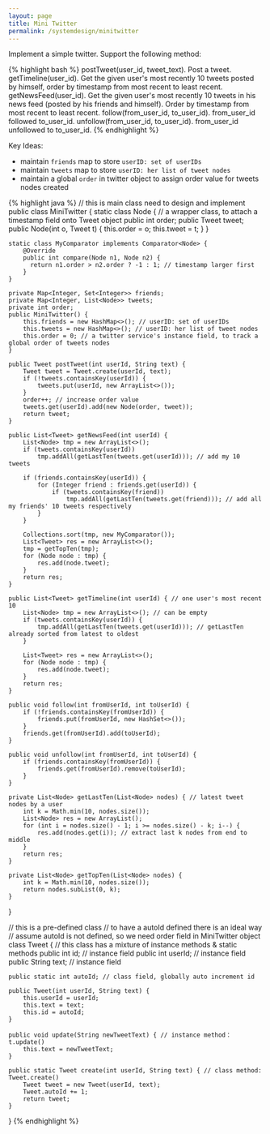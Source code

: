 ```yaml
---
layout: page
title: Mini Twitter
permalink: /systemdesign/minitwitter
---
```

Implement a simple twitter. Support the following method:

{% highlight bash %}
postTweet(user_id, tweet_text). Post a tweet.
getTimeline(user_id). Get the given user's most recently 10 tweets posted by himself, order by timestamp from most recent to least recent.
getNewsFeed(user_id). Get the given user's most recently 10 tweets in his news feed (posted by his friends and himself). Order by timestamp from most recent to least recent.
follow(from_user_id, to_user_id). from_user_id followed to_user_id.
unfollow(from_user_id, to_user_id). from_user_id unfollowed to to_user_id.
{% endhighlight %} 


Key Ideas:
- maintain `friends` map to store `userID: set of userIDs`
- maintain `tweets`  map to store `userID: her list of tweet nodes`
- maintain a global `order` in twitter object to assign order value for tweets nodes created

{% highlight java %}
// this is main class need to design and implement
public class MiniTwitter {
    static class Node { // a wrapper class, to attach a timestamp field onto Tweet object
        public int order;
        public Tweet tweet;
        public Node(int o, Tweet t) {
            this.order = o;
            this.tweet = t;
        }
    }

    static class MyComparator implements Comparator<Node> {
        @Override
        public int compare(Node n1, Node n2) {
          return n1.order > n2.order ? -1 : 1; // timestamp larger first
        }
    }

    private Map<Integer, Set<Integer>> friends;
    private Map<Integer, List<Node>> tweets;
    private int order;
    public MiniTwitter() {
        this.friends = new HashMap<>(); // userID: set of userIDs
        this.tweets = new HashMap<>(); // userID: her list of tweet nodes
        this.order = 0; // a twitter service's instance field, to track a global order of tweets nodes
    }

    public Tweet postTweet(int userId, String text) {
        Tweet tweet = Tweet.create(userId, text);
        if (!tweets.containsKey(userId)) {
            tweets.put(userId, new ArrayList<>());
        }
        order++; // increase order value
        tweets.get(userId).add(new Node(order, tweet));
        return tweet;
    }

    public List<Tweet> getNewsFeed(int userId) {
        List<Node> tmp = new ArrayList<>();
        if (tweets.containsKey(userId))
            tmp.addAll(getLastTen(tweets.get(userId))); // add my 10 tweets

        if (friends.containsKey(userId)) {
            for (Integer friend : friends.get(userId)) {
                if (tweets.containsKey(friend))
                    tmp.addAll(getLastTen(tweets.get(friend))); // add all my friends' 10 tweets respectively
            }
        }

        Collections.sort(tmp, new MyComparator());
        List<Tweet> res = new ArrayList<>();
        tmp = getTopTen(tmp);
        for (Node node : tmp) {
            res.add(node.tweet);
        }
        return res;
    }

    public List<Tweet> getTimeline(int userId) { // one user's most recent 10
        List<Node> tmp = new ArrayList<>(); // can be empty
        if (tweets.containsKey(userId)) {
            tmp.addAll(getLastTen(tweets.get(userId))); // getLastTen already sorted from latest to oldest
        }

        List<Tweet> res = new ArrayList<>();
        for (Node node : tmp) {
            res.add(node.tweet);
        }
        return res;
    }

    public void follow(int fromUserId, int toUserId) {
        if (!friends.containsKey(fromUserId)) {
            friends.put(fromUserId, new HashSet<>());
        }
        friends.get(fromUserId).add(toUserId);
    }

    public void unfollow(int fromUserId, int toUserId) {
        if (friends.containsKey(fromUserId)) {
            friends.get(fromUserId).remove(toUserId);
        }
    }

    private List<Node> getLastTen(List<Node> nodes) { // latest tweet nodes by a user
        int k = Math.min(10, nodes.size());
        List<Node> res = new ArrayList();
        for (int i = nodes.size() - 1; i >= nodes.size() - k; i--) {
            res.add(nodes.get(i)); // extract last k nodes from end to middle
        }
        return res;
    }

    private List<Node> getTopTen(List<Node> nodes) {
        int k = Math.min(10, nodes.size());
        return nodes.subList(0, k);
    }
}

// this is a pre-defined class
// to have a autoId defined there is an ideal way
// assume autoId is not defined, so we need order field in MiniTwitter object
class Tweet {           // this class has a mixture of instance methods & static methods
    public int id;      // instance field
    public int userId; // instance field
    public String text; // instance field

    public static int autoId; // class field, globally auto increment id

    public Tweet(int userId, String text) {
        this.userId = userId;
        this.text = text;
        this.id = autoId;
    }

    public void update(String newTweetText) { // instance method：t.update()
        this.text = newTweetText;
    }

    public static Tweet create(int userId, String text) { // class method: Tweet.create()
        Tweet tweet = new Tweet(userId, text);
        Tweet.autoId += 1;
        return tweet;
    }
}
{% endhighlight %}